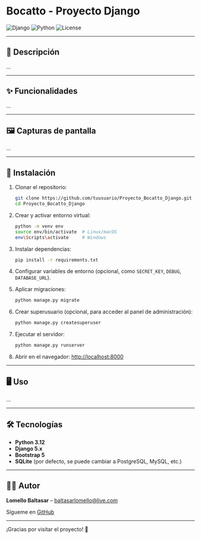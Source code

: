 # Bocatto - Proyecto Django

![Django](https://img.shields.io/badge/Django-v5.1-green) ![Python](https://img.shields.io/badge/Python-3.12-blue) ![License](https://img.shields.io/badge/License-MIT-yellow)

---

## 📌 Descripción

...

---

## ✨ Funcionalidades

...

---

## 🖼️ Capturas de pantalla

...

---

## 🚀 Instalación

1. Clonar el repositorio:
    ```bash
    git clone https://github.com/tuusuario/Proyecto_Bocatto_Django.git
    cd Proyecto_Bocatto_Django
    ```

2. Crear y activar entorno virtual:
    ```bash
    python -m venv env
    source env/bin/activate  # Linux/macOS
    env\Scripts\activate     # Windows
    ```

3. Instalar dependencias:
    ```bash
    pip install -r requirements.txt
    ```

4. Configurar variables de entorno (opcional, como `SECRET_KEY`, `DEBUG`, `DATABASE_URL`).  

5. Aplicar migraciones:
    ```bash
    python manage.py migrate
    ```

6. Crear superusuario (opcional, para acceder al panel de administración):
    ```bash
    python manage.py createsuperuser
    ```

7. Ejecutar el servidor:
    ```bash
    python manage.py runserver
    ```

8. Abrir en el navegador: [http://localhost:8000](http://localhost:8000)

---

## 🖥️ Uso

...

---

## 🛠️ Tecnologías

- **Python 3.12**  
- **Django 5.x**  
- **Bootstrap 5**  
- **SQLite** (por defecto, se puede cambiar a PostgreSQL, MySQL, etc.)  

---

## 👨‍💻 Autor

**Lomello Baltasar** – [baltasarlomello@live.com](mailto:baltasarlomello@live.com)  

Sígueme en [GitHub](https://github.com/Balti2003)

---

¡Gracias por visitar el proyecto! 🚀
